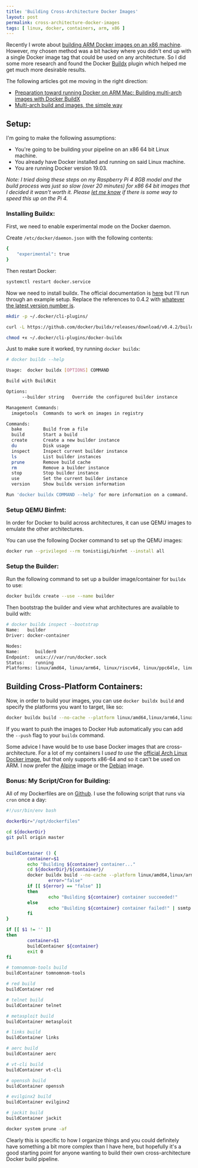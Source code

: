 ```yaml
---
title: 'Building Cross-Architecture Docker Images'
layout: post
permalink: cross-architecture-docker-images
tags: [ linux, docker, containers, arm, x86 ]
---
```


Recently I wrote about [building ARM Docker images on an x86 machine](https://heywoodlh.io/arm-containers-linux). However, my chosen method was a bit hackey where you didn't end up with a single Docker image tag that could be used on any architecture. So I did some more research and found the Docker [Buildx](https://github.com/docker/buildx) plugin which helped me get much more desirable results.

The following articles got me moving in the right direction:
- [Preparation toward running Docker on ARM Mac: Building multi-arch images with Docker BuildX](https://medium.com/nttlabs/buildx-multiarch-2c6c2df00ca2)
- [Multi-arch build and images, the simple way](https://www.docker.com/blog/multi-arch-build-and-images-the-simple-way/)


## Setup:

I'm going to make the following assumptions:
- You're going to be building your pipeline on an x86 64 bit Linux machine.
- You already have Docker installed and running on said Linux machine.
- You are running Docker version 19.03.

_Note: I tried doing these steps on my Raspberry Pi 4 8GB model and the build process was just so slow (over 20 minutes) for x86 64 bit images that I decided it wasn't worth it. Please [let me know](https://heywoodlh.io/contact) if there is some way to speed this up on the Pi 4._

### Installing Buildx:

First, we need to enable experimental mode on the Docker daemon.

Create `/etc/docker/daemon.json` with the following contents:

```bash
{ 
    "experimental": true 
}
```

Then restart Docker:

```bash
systemctl restart docker.service
```

Now we need to install buildx. The official documentation is [here](https://github.com/docker/buildx#installing) but I'll run through an example setup. Replace the references to 0.4.2 with [whatever the latest version number is](https://github.com/docker/buildx/releases/latest).

```bash
mkdir -p ~/.docker/cli-plugins/

curl -L https://github.com/docker/buildx/releases/download/v0.4.2/buildx-v0.4.2.linux-amd64 -o ~/.docker/cli-plugins/docker-buildx

chmod +x ~/.docker/cli-plugins/docker-buildx
```


Just to make sure it worked, try running `docker buildx`:

```bash
# docker buildx --help

Usage:  docker buildx [OPTIONS] COMMAND

Build with BuildKit

Options:
      --builder string   Override the configured builder instance

Management Commands:
  imagetools  Commands to work on images in registry

Commands:
  bake        Build from a file
  build       Start a build
  create      Create a new builder instance
  du          Disk usage
  inspect     Inspect current builder instance
  ls          List builder instances
  prune       Remove build cache 
  rm          Remove a builder instance
  stop        Stop builder instance
  use         Set the current builder instance
  version     Show buildx version information 

Run 'docker buildx COMMAND --help' for more information on a command.
```

### Setup QEMU Binfmt:

In order for Docker to build across architectures, it can use QEMU images to emulate the other architectures.

You can use the following Docker command to set up the QEMU images:

```bash
docker run --privileged --rm tonistiigi/binfmt --install all
```

### Setup the Builder:

Run the following command to set up a builder image/container for `buildx` to use:

```bash
docker buildx create --use --name builder
```

Then bootstrap the builder and view what architectures are available to build with:

```bash
# docker buildx inspect --bootstrap
Name:   builder
Driver: docker-container

Nodes:
Name:      builder0
Endpoint:  unix:///var/run/docker.sock
Status:    running
Platforms: linux/amd64, linux/arm64, linux/riscv64, linux/ppc64le, linux/s390x, linux/386, linux/arm/v7, linux/arm/v6
```


## Building Cross-Platform Containers:

Now, in order to build your images, you can use `docker buildx build` and specify the platforms you want to target, like so:

```bash
docker buildx build --no-cache --platform linux/amd64,linux/arm64,linux/arm -t heywoodlh/example .
```

If you want to push the images to Docker Hub automatically you can add the `--push` flag to your `buildx` command.

Some advice I have would be to use base Docker images that are cross-architecture. For a lot of my containers I _used to use_ the [official Arch Linux Docker image](https://hub.docker.com/_/archlinux?tab=tags), but that only supports x86-64 and so it can't be used on ARM. I now prefer the [Alpine](https://hub.docker.com/_/alpine) image or the [Debian](https://hub.docker.com/_/debian) image.


### Bonus: My Script/Cron for Building:

All of my Dockerfiles are on [Github](https://github.com/heywoodlh/dockerfiles). I use the following script that runs via `cron` once a day:


```bash
#!/usr/bin/env bash

dockerDir="/opt/dockerfiles"

cd ${dockerDir}
git pull origin master 


buildContainer () {
        container=$1
        echo "Building ${container} container..."
        cd ${dockerDir}/${container}/
        docker buildx build --no-cache --platform linux/amd64,linux/arm64,linux/arm --push -t heywoodlh/${container} . &&\
                error="false"
        if [[ ${error} == "false" ]]
        then
                echo "Building ${container} container succeeded!"
        else
                echo "Building ${container} container failed!" | ssmtp user@example.com
        fi
}

if [[ $1 != '' ]]
then
        container=$1
        buildContainer ${container} 
        exit 0
fi

# tomnomnom-tools build
buildContainer tomnomnom-tools

# red build
buildContainer red

# telnet build
buildContainer telnet

# metasploit build
buildContainer metasploit

# links build
buildContainer links

# aerc build
buildContainer aerc

# vt-cli build
buildContainer vt-cli

# openssh build
buildContainer openssh

# evilginx2 build
buildContainer evilginx2

# jackit build
buildContainer jackit

docker system prune -af
```


Clearly this is specific to how I organize things and you could definitely have something a bit more complex than I have here, but hopefully it's a good starting point for anyone wanting to build their own cross-architecture Docker build pipeline. 
